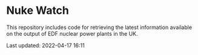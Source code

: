# Nuke Watch

This repository includes code for retrieving the latest information available on the output of EDF nuclear power plants in the UK.

Last updated: 2022-04-17 16:11